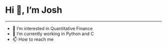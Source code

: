 # Hi 👋, I’m Josh
------
- 👀 I’m interested in Quantitative Finance 
- 🌱 I’m currently working in Python and C
- 📫 How to reach me 
<!---
jjc92/jjc92 is a ✨ special ✨ repository because its `README.md` (this file) appears on your GitHub profile.
You can click the Preview link to take a look at your changes.
--->
